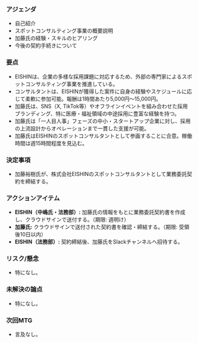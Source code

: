 ### アジェンダ
- 自己紹介
- スポットコンサルティング事業の概要説明
- 加藤氏の経験・スキルのヒアリング
- 今後の契約手続きについて

### 要点
- EISHINは、企業の多様な採用課題に対応するため、外部の専門家によるスポットコンサルティング事業を推進している。
- コンサルタントは、EISHINが獲得した案件に自身の経験やスケジュールに応じて柔軟に参加可能。報酬は1時間あたり5,000円〜15,000円。
- 加藤氏は、SNS（X, TikTok等）やオフラインイベントを組み合わせた採用ブランディング、特に医療・福祉領域の中途採用に豊富な経験を持つ。
- 加藤氏は「一人目人事」フェーズの中小・スタートアップ企業に対し、採用の上流設計からオペレーションまで一貫した支援が可能。
- 加藤氏はEISHINのスポットコンサルタントとして参画することに合意。稼働時間は週15時間程度を見込む。

### 決定事項
- 加藤裕樹氏が、株式会社EISHINのスポットコンサルタントとして業務委託契約を締結する。

### アクションアイテム
- **EISHIN（中嶋氏・法務部）:** 加藤氏の情報をもとに業務委託契約書を作成し、クラウドサインで送付する。（期限: 週明け）
- **加藤氏:** クラウドサインで送付された契約書を確認・締結する。（期限: 受領後10日以内）
- **EISHIN（法務部）:** 契約締結後、加藤氏をSlackチャンネルへ招待する。

### リスク/懸念
- 特になし。

### 未解決の論点
- 特になし。

### 次回MTG
- 言及なし。